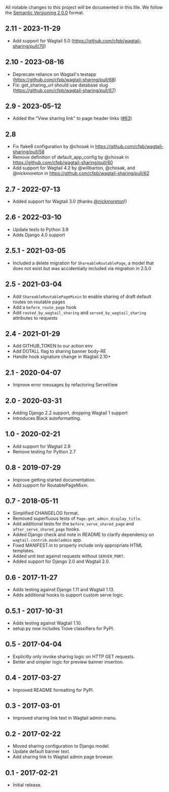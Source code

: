 All notable changes to this project will be documented in this file.
We follow the [Semantic Versioning 2.0.0](http://semver.org/) format.

## 2.11 - 2023-11-29

- Add support for Wagtail 5.0 (https://github.com/cfpb/wagtail-sharing/pull/70)

## 2.10 - 2023-08-16

- Deprecate reliance on Wagtail's testapp (https://github.com/cfpb/wagtail-sharing/pull/68)
- Fix: get_sharing_url should use database slug (https://github.com/cfpb/wagtail-sharing/pull/67)

## 2.9 - 2023-05-12

- Added the "View sharing link" to page header links ([#63](https://github.com/cfpb/wagtail-sharing/pull/63))

## 2.8

- Fix flake8 configuration by @chosak in https://github.com/cfpb/wagtail-sharing/pull/58
- Remove definition of default_app_config by @chosak in https://github.com/cfpb/wagtail-sharing/pull/60
- Add support for Wagtail 4.2 by @willbarton, @chosak, and @nickmoreton in https://github.com/cfpb/wagtail-sharing/pull/62

## 2.7 - 2022-07-13

- Added support for Wagtail 3.0 (thanks [@nickmoreton](https://github.com/nickmoreton)!)

## 2.6 - 2022-03-10

- Update tests to Python 3.9
- Adds Django 4.0 support

## 2.5.1 - 2021-03-05

- Included a delete migration for `ShareableRoutablePage`, a model that does not exist but was accidentially included via migration in 2.5.0

## 2.5 - 2021-03-04

- Add `ShareableRoutablePageMixin` to enable sharing of draft default routes on routable pages
- Add a `before_route_page` hook
- Add `routed_by_wagtail_sharing` and `served_by_wagtail_sharing` attributes to requests

## 2.4 - 2021-01-29

- Add GITHUB_TOKEN to our action env
- Add DOTALL flag to sharing banner body-RE
- Handle hook signature change in Wagtail 2.10+

## 2.1 - 2020-04-07

- Improve error messages by refactoring ServeView

## 2.0 - 2020-03-31

- Adding Django 2.2 support, dropping Wagtail 1 support
- Introduces Black autoformatting.

## 1.0 - 2020-02-21

- Add support for Wagtail 2.8
- Remove testing for Python 2.7

## 0.8 - 2019-07-29

- Improve getting started documentation.
- Add support for RoutablePageMixin.

## 0.7 - 2018-05-11

- Simplified CHANGELOG format.
- Removed superfluous tests of `Page.get_admin_display_title`.
- Add additional tests for the `before_serve_shared_page` and `after_serve_shared_page` hooks.
- Added Django check and note in README to clarify dependency on `wagtail.contrib.modeladmin` app.
- Fixed MANIFEST.in to properly include only appropriate HTML templates.
- Added unit test against requests without `SERVER_PORT`.
- Added support for Django 2.0 and Wagtail 2.0.


## 0.6 - 2017-11-27

- Adds testing against Django 1.11 and Wagtail 1.13.
- Adds additional hooks to support custom serve logic.


## 0.5.1 - 2017-10-31

- Adds testing against Wagtail 1.10.
- setup.py now includes Trove classifiers for PyPI.


## 0.5 - 2017-04-04

- Explicitly only invoke sharing logic on HTTP GET requests.
- Better and simpler logic for preview banner insertion.


## 0.4 - 2017-03-27

- Improved README formatting for PyPI.


## 0.3 - 2017-03-01

- Improved sharing link text in Wagtail admin menu.


## 0.2 - 2017-02-22

- Moved sharing configuration to Django model.
- Update default banner text.
- Add sharing link to Wagtail admin page browser.


## 0.1 - 2017-02-21

- Initial release.
